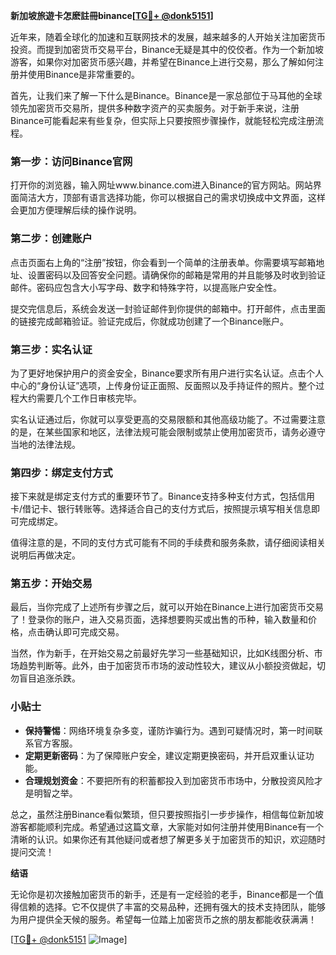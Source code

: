 **新加坡旅遊卡怎麽註冊binance[[TG💪+ @donk5151](https://t.me/s/donk5151)]**

近年来，随着全球化的加速和互联网技术的发展，越来越多的人开始关注加密货币投资。而提到加密货币交易平台，Binance无疑是其中的佼佼者。作为一个新加坡游客，如果你对加密货币感兴趣，并希望在Binance上进行交易，那么了解如何注册并使用Binance是非常重要的。

首先，让我们来了解一下什么是Binance。Binance是一家总部位于马耳他的全球领先加密货币交易所，提供多种数字资产的买卖服务。对于新手来说，注册Binance可能看起来有些复杂，但实际上只要按照步骤操作，就能轻松完成注册流程。

### 第一步：访问Binance官网

打开你的浏览器，输入网址www.binance.com进入Binance的官方网站。网站界面简洁大方，顶部有语言选择功能，你可以根据自己的需求切换成中文界面，这样会更加方便理解后续的操作说明。

### 第二步：创建账户

点击页面右上角的“注册”按钮，你会看到一个简单的注册表单。你需要填写邮箱地址、设置密码以及回答安全问题。请确保你的邮箱是常用的并且能够及时收到验证邮件。密码应包含大小写字母、数字和特殊字符，以提高账户安全性。

提交完信息后，系统会发送一封验证邮件到你提供的邮箱中。打开邮件，点击里面的链接完成邮箱验证。验证完成后，你就成功创建了一个Binance账户。

### 第三步：实名认证

为了更好地保护用户的资金安全，Binance要求所有用户进行实名认证。点击个人中心的“身份认证”选项，上传身份证正面照、反面照以及手持证件的照片。整个过程大约需要几个工作日审核完毕。

实名认证通过后，你就可以享受更高的交易限额和其他高级功能了。不过需要注意的是，在某些国家和地区，法律法规可能会限制或禁止使用加密货币，请务必遵守当地的法律法规。

### 第四步：绑定支付方式

接下来就是绑定支付方式的重要环节了。Binance支持多种支付方式，包括信用卡/借记卡、银行转账等。选择适合自己的支付方式后，按照提示填写相关信息即可完成绑定。

值得注意的是，不同的支付方式可能有不同的手续费和服务条款，请仔细阅读相关说明后再做决定。

### 第五步：开始交易

最后，当你完成了上述所有步骤之后，就可以开始在Binance上进行加密货币交易了！登录你的账户，进入交易页面，选择想要购买或出售的币种，输入数量和价格，点击确认即可完成交易。

当然，作为新手，在开始交易之前最好先学习一些基础知识，比如K线图分析、市场趋势判断等。此外，由于加密货币市场的波动性较大，建议从小额投资做起，切勿盲目追涨杀跌。

### 小贴士

- **保持警惕**：网络环境复杂多变，谨防诈骗行为。遇到可疑情况时，第一时间联系官方客服。
- **定期更新密码**：为了保障账户安全，建议定期更换密码，并开启双重认证功能。
- **合理规划资金**：不要把所有的积蓄都投入到加密货币市场中，分散投资风险才是明智之举。

总之，虽然注册Binance看似繁琐，但只要按照指引一步步操作，相信每位新加坡游客都能顺利完成。希望通过这篇文章，大家能对如何注册并使用Binance有一个清晰的认识。如果你还有其他疑问或者想了解更多关于加密货币的知识，欢迎随时提问交流！

**结语**

无论你是初次接触加密货币的新手，还是有一定经验的老手，Binance都是一个值得信赖的选择。它不仅提供了丰富的交易品种，还拥有强大的技术支持团队，能够为用户提供全天候的服务。希望每一位踏上加密货币之旅的朋友都能收获满满！

[[TG💪+ @donk5151](https://t.me/s/donk5151) ![Image](https://i.postimg.cc/rwNCRYN7/Snipaste-2025-04-30-17-27-05.png)]